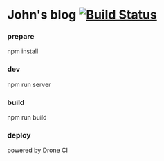 # John's blog [![Build Status](https://drone.bringerxu.xyz/api/badges/luoxia/blog/status.svg?ref=refs/heads/main)](https://drone.bringerxu.xyz/luoxia/blog)

### prepare
npm install

### dev
npm run server

### build
npm run build

### deploy
powered by Drone CI
